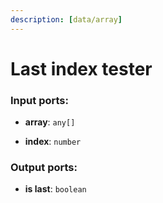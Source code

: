 ```yaml
---
description: [data/array]
---
```


# Last index tester

### Input ports:

* __array__: `any[]`


* __index__: `number`

### Output ports:

* __is last__: `boolean`

